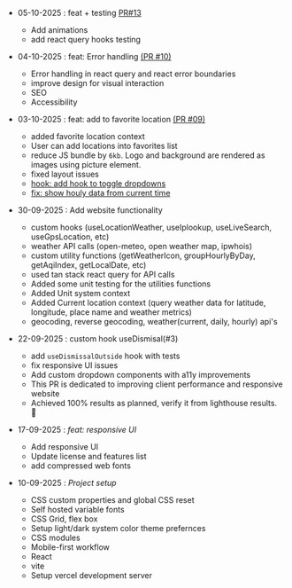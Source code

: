 - 05-10-2025 : feat + testing [PR#13](https://github.com/ShubhamOulkar/weather/pull/13)
    - Add animations
    - add react query hooks testing

- 04-10-2025 : feat: Error handling [(PR #10)](https://github.com/ShubhamOulkar/weather/pull/10)
    - Error handling in react query and react error boundaries
    - improve design for visual interaction
    - SEO
    - Accessibility
    
- 03-10-2025 : feat: add to favorite location [(PR #09)](https://github.com/ShubhamOulkar/weather/pull/9)
    - added favorite location context
    - User can add locations into favorites list
    - reduce JS bundle by `6kb`. Logo and background are rendered as images using picture element.
    - fixed layout issues
    - [hook: add hook to toggle dropdowns](https://github.com/ShubhamOulkar/weather/pull/8/commits/14d655f26f7f589bb86866da5c785281cb1fd4bb)
    - [fix: show houly data from current time](https://github.com/ShubhamOulkar/weather/pull/8/commits/7f9de70299203be4c7fe69422548e681feb355da)

- 30-09-2025 : Add website functionality
    - custom hooks (useLocationWeather, useIplookup, useLiveSearch, useGpsLocation, etc)
    - weather API calls (open-meteo, open weather map, ipwhois)
    - custom utility functions (getWeatherIcon, groupHourlyByDay, getAqiIndex, getLocalDate, etc)
    - used tan stack react query for API calls
    - Added some unit testing for the utilities functions
    - Added Unit system context
    - Added Current location context (query weather data for latitude, longitude, place name and weather metrics) 
    - geocoding, reverse geocoding, weather(current, daily, hourly) api's

- 22-09-2025 : custom hook useDismisal(#3)
    - add `useDismissalOutside` hook with tests
    - fix responsive UI issues
    - Add custom dropdown components with a11y improvements 
    - This PR is dedicated to improving client performance and responsive website
    - Achieved 100% results as planned, verify it from lighthouse results. 🥳

- 17-09-2025 : *feat: responsive UI*
    - Add responsive UI
    - Update license and features list
    - add compressed web fonts

- 10-09-2025 : *Project setup*
    - CSS custom properties and global CSS reset
    - Self hosted variable fonts
    - CSS Grid, flex box
    - Setup light/dark system color theme prefernces
    - CSS modules
    - Mobile-first workflow
    - React
    - vite
    - Setup vercel development server
